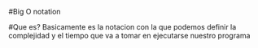 #Big O notation

#Que es?
Basicamente es la notacion con la que podemos definir la complejidad y el tiempo que va a tomar en ejecutarse nuestro programa
